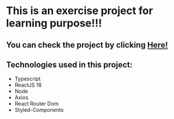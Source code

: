 # This is an exercise project for learning purpose!!!

## You can check the project by clicking [Here!]('https://react-jsonplaceholder-albums-project.netlify.app/)

## Technologies used in this project:

- Typescript
- ReactJS 18
- Node
- Axios
- React Router Dom
- Styled-Components